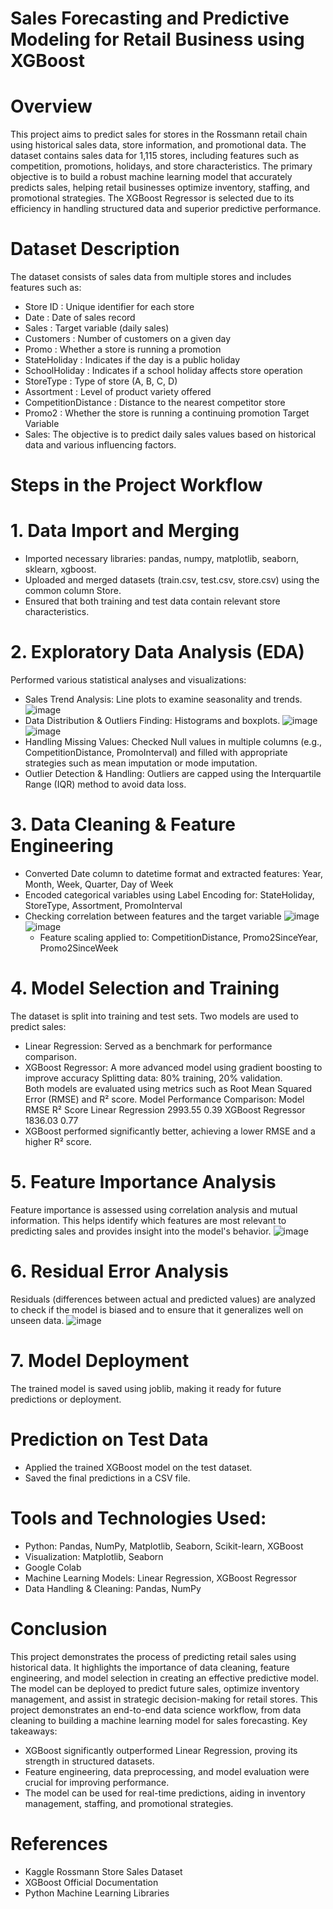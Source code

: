 # Sales Forecasting and Predictive Modeling for Retail Business using XGBoost 
# Overview
This project aims to predict sales for stores in the Rossmann retail chain using historical sales data, store information, and promotional data. The dataset contains sales data for 1,115 stores, including features such as competition, promotions, holidays, and store characteristics.
The primary objective is to build a robust machine learning model that accurately predicts sales, helping retail businesses optimize inventory, staffing, and promotional strategies. The XGBoost Regressor is selected due to its efficiency in handling structured data and superior predictive performance.
# Dataset Description
The dataset consists of sales data from multiple stores and includes features such as: 
  * Store ID : Unique identifier for each store
  * Date : Date of sales record
  * Sales : Target variable (daily sales)
  * Customers : Number of customers on a given day
  * Promo : Whether a store is running a promotion
  * StateHoliday : Indicates if the day is a public holiday
  * SchoolHoliday : Indicates if a school holiday affects store operation
  * StoreType : Type of store (A, B, C, D)
  * Assortment : Level of product variety offered
  * CompetitionDistance : Distance to the nearest competitor store
  * Promo2 : Whether the store is running a continuing promotion
 Target Variable
  * Sales: The objective is to predict daily sales values based on historical data and various influencing factors.
# Steps in the Project Workflow
# 1. Data Import and Merging
  * Imported necessary libraries: pandas, numpy, matplotlib, seaborn, sklearn, xgboost.
  * Uploaded and merged datasets (train.csv, test.csv, store.csv) using the common column Store.
  * Ensured that both training and test data contain relevant store characteristics.
# 2. Exploratory Data Analysis (EDA)
Performed various statistical analyses and visualizations:
   * Sales Trend Analysis: Line plots to examine seasonality and trends.
     ![image](https://github.com/user-attachments/assets/7240ea48-011f-4b64-970d-7452c3676b73)
   * Data Distribution & Outliers Finding: Histograms and boxplots.
     ![image](https://github.com/user-attachments/assets/f700f35e-a207-4a3f-90b5-c6028bf4b752)
     ![image](https://github.com/user-attachments/assets/248c35cb-c8be-4510-bfc7-6942f2e7821a)
   * Handling Missing Values: Checked Null values in multiple columns (e.g., CompetitionDistance, PromoInterval) and filled with appropriate strategies such as mean imputation or mode imputation.
   * Outlier Detection & Handling: Outliers are capped using the Interquartile Range (IQR) method to avoid data loss.
# 3. Data Cleaning & Feature Engineering
  * Converted Date column to datetime format and extracted features: Year, Month, Week, Quarter, Day of Week
  * Encoded categorical variables using Label Encoding for: StateHoliday, StoreType, Assortment, PromoInterval
  * Checking correlation between features and the target variable
     ![image](https://github.com/user-attachments/assets/efa4956c-dd84-48dc-9361-086eec864a4a)
     ![image](https://github.com/user-attachments/assets/4fc08272-a112-47af-9448-83ac75167501)
    * Feature scaling applied to: CompetitionDistance, Promo2SinceYear, Promo2SinceWeek
# 4. Model Selection and Training
The dataset is split into training and test sets. Two models are used to predict sales:
  * Linear Regression: Served as a benchmark for performance comparison.
  * XGBoost Regressor: A more advanced model using gradient boosting to improve accuracy
Splitting data: 80% training, 20% validation.   
Both models are evaluated using metrics such as Root Mean Squared Error (RMSE) and R² score.
Model Performance Comparison:
 Model                                       RMSE              R² Score
 Linear Regression                          2993.55              0.39
 XGBoost Regressor                          1836.03              0.77
  * XGBoost performed significantly better, achieving a lower RMSE and a higher R² score.
# 5. Feature Importance Analysis
Feature importance is assessed using correlation analysis and mutual information. This helps identify which features are most relevant to predicting sales and provides insight into the model's behavior.
![image](https://github.com/user-attachments/assets/d4c8cf65-5a22-48dc-8fa3-904356f028aa)
# 6. Residual Error Analysis
Residuals (differences between actual and predicted values) are analyzed to check if the model is biased and to ensure that it generalizes well on unseen data.
![image](https://github.com/user-attachments/assets/3cf6b15e-4af5-4c45-9799-5e2b0945f0ec)
# 7. Model Deployment
The trained model is saved using joblib, making it ready for future predictions or deployment.
# Prediction on Test Data
   * Applied the trained XGBoost model on the test dataset.
   * Saved the final predictions in a CSV file.
# Tools and Technologies Used:
  * Python: Pandas, NumPy, Matplotlib, Seaborn, Scikit-learn, XGBoost
  * Visualization: Matplotlib, Seaborn
  * Google Colab
  * Machine Learning Models: Linear Regression, XGBoost Regressor
  * Data Handling & Cleaning: Pandas, NumPy 
# Conclusion
This project demonstrates the process of predicting retail sales using historical data. It highlights the importance of data cleaning, feature engineering, and model selection in creating an effective predictive model. The model can be deployed to predict future sales, optimize inventory management, and assist in strategic decision-making for retail stores.
This project demonstrates an end-to-end data science workflow, from data cleaning to building a machine learning model for sales forecasting. 
Key takeaways:
  * XGBoost significantly outperformed Linear Regression, proving its strength in structured datasets.
  * Feature engineering, data preprocessing, and model evaluation were crucial for improving performance.
  * The model can be used for real-time predictions, aiding in inventory management, staffing, and promotional strategies.
# References
  * Kaggle Rossmann Store Sales Dataset
  * XGBoost Official Documentation
  * Python Machine Learning Libraries
